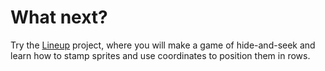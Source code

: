 # What next?

Try the [Lineup](https://projects.raspberrypi.org/en/projects/lineup) project, where you will make a game of hide-and-seek and learn how to stamp sprites and use coordinates to position them in rows.
